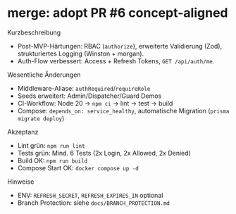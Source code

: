# merge: adopt PR #6 concept-aligned

Kurzbeschreibung
- Post-MVP-Härtungen: RBAC (`authorize`), erweiterte Validierung (Zod), strukturiertes Logging (Winston + morgan).
- Auth-Flow verbessert: Access + Refresh Tokens, `GET /api/auth/me`.

Wesentliche Änderungen
- Middleware-Aliase: `authRequired`/`requireRole`
- Seeds erweitert: Admin/Dispatcher/Guard Demos
- CI-Workflow: Node 20 → `npm ci` → lint → test → build
- Compose: `depends_on: service_healthy`, automatische Migration (`prisma migrate deploy`)

Akzeptanz
- Lint grün: `npm run lint`
- Tests grün: Mind. 6 Tests (2x Login, 2x Allowed, 2x Denied)
- Build OK: `npm run build`
- Compose Start OK: `docker compose up -d`

Hinweise
- ENV: `REFRESH_SECRET`, `REFRESH_EXPIRES_IN` optional
- Branch Protection: siehe `docs/BRANCH_PROTECTION.md`
